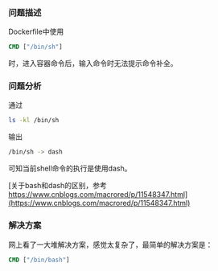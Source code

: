### 问题描述
Dockerfile中使用
```Dockerfile
CMD ["/bin/sh"]
```
时，进入容器命令后，输入命令时无法提示命令补全。

### 问题分析
通过
```sh
ls -kl /bin/sh
```
输出 
```sh
/bin/sh -> dash
```
可知当前shell命令的执行是使用dash。

[关于bash和dash的区别，参考 https://www.cnblogs.com/macrored/p/11548347.html](https://www.cnblogs.com/macrored/p/11548347.html)

### 解决方案
网上看了一大堆解决方案，感觉太复杂了，最简单的解决方案是：
```Dockerfile
CMD ["/bin/bash"]
```